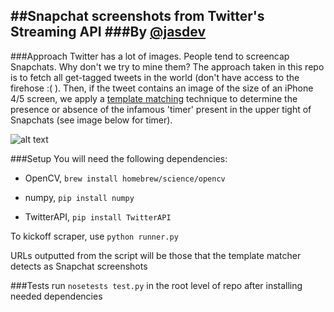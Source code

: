 ##Snapchat screenshots from Twitter's Streaming API
###By [@jasdev](https://twitter.com/jasdev)
---

###Approach
Twitter has a lot of images. People tend to screencap Snapchats. Why don't we try to mine them? The approach taken in this repo is to fetch all get-tagged tweets in the world (don't have access to the firehose :( ). Then, if the tweet contains an image of the size of an iPhone 4/5 screen, we apply a [template matching](http://opencv-python-tutroals.readthedocs.org/en/latest/py_tutorials/py_imgproc/py_template_matching/py_template_matching.html) technique to determine the presence or absence of the infamous 'timer' present in the upper tight of Snapchats (see image below for timer).

![alt text](http://i.imgur.com/0HUaqBG.png "Notice timer in upper right")

###Setup
You will need the following dependencies:


* OpenCV, `brew install homebrew/science/opencv`


* numpy, `pip install numpy`


* TwitterAPI, `pip install TwitterAPI`

To kickoff scraper, use `python runner.py`


URLs outputted from the script will be those that the template matcher detects as Snapchat screenshots


###Tests
run `nosetests test.py` in the root level of repo after installing needed dependencies